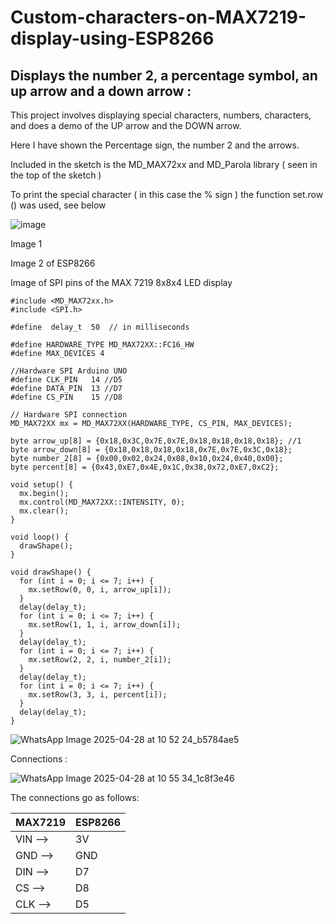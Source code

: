 # Custom-characters-on-MAX7219-display-using-ESP8266

## Displays the number 2, a percentage symbol, an up arrow and a down arrow :

This project involves displaying special characters, numbers, characters, and does a demo of the UP arrow and the DOWN arrow.

Here I have shown the Percentage sign, the number 2 and the arrows.

Included in the sketch is the MD_MAX72xx and MD_Parola library ( seen in the top of the sketch )

To print the special character ( in this case the % sign ) the function set.row () was used, see below

![image](https://github.com/user-attachments/assets/5fa6632b-1c98-49e3-b7ab-0fbb43af9a1c)
 

Image 1

Image 2 of ESP8266


Image of SPI pins of the MAX 7219 8x8x4 LED display

```
#include <MD_MAX72xx.h>
#include <SPI.h>

#define  delay_t  50  // in milliseconds

#define HARDWARE_TYPE MD_MAX72XX::FC16_HW
#define MAX_DEVICES 4

//Hardware SPI Arduino UNO
#define CLK_PIN   14 //D5
#define DATA_PIN  13 //D7
#define CS_PIN    15 //D8

// Hardware SPI connection
MD_MAX72XX mx = MD_MAX72XX(HARDWARE_TYPE, CS_PIN, MAX_DEVICES);

byte arrow_up[8] = {0x18,0x3C,0x7E,0x7E,0x18,0x18,0x18,0x18}; //1
byte arrow_down[8] = {0x18,0x18,0x18,0x18,0x7E,0x7E,0x3C,0x18};
byte number_2[8] = {0x00,0x02,0x24,0x08,0x10,0x24,0x40,0x00};
byte percent[8] = {0x43,0xE7,0x4E,0x1C,0x38,0x72,0xE7,0xC2};

void setup() {  
  mx.begin();
  mx.control(MD_MAX72XX::INTENSITY, 0);
  mx.clear();
}

void loop() {
  drawShape();
}

void drawShape() { 
  for (int i = 0; i <= 7; i++) {
    mx.setRow(0, 0, i, arrow_up[i]);
  }
  delay(delay_t);
  for (int i = 0; i <= 7; i++) {
    mx.setRow(1, 1, i, arrow_down[i]);
  }
  delay(delay_t);
  for (int i = 0; i <= 7; i++) {
    mx.setRow(2, 2, i, number_2[i]);
  }
  delay(delay_t); 
  for (int i = 0; i <= 7; i++) {
    mx.setRow(3, 3, i, percent[i]);
  }
  delay(delay_t);
}
```

![WhatsApp Image 2025-04-28 at 10 52 24_b5784ae5](https://github.com/user-attachments/assets/f63c0c65-0383-4561-b220-6352bc415263)


Connections :

![WhatsApp Image 2025-04-28 at 10 55 34_1c8f3e46](https://github.com/user-attachments/assets/6201fcc4-d9d1-4dca-94c1-db3442a1a76e)

The connections go as follows:

| MAX7219  | ESP8266 |
| ------------- | ------------- |
| VIN -->  | 3V  |
| GND --> | GND  |
| DIN --> | D7 |
| CS --> | D8 |
| CLK --> | D5 |




